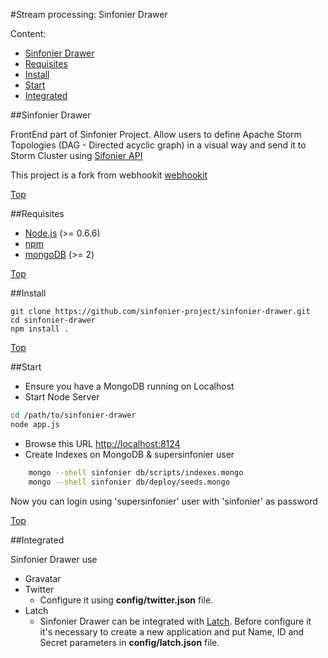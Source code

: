 #<a name="top"></a>Stream processing: Sinfonier Drawer

Content:<br>

* [Sinfonier Drawer](#section1)
* [Requisites](#section2)
* [Install](#section3)
* [Start](#section4)
* [Integrated](#section5)

##<a name="section1"></a>Sinfonier Drawer

FrontEnd part of Sinfonier Project. Allow users to define Apache Storm Topologies (DAG - Directed acyclic graph) in a visual way and send it to Storm Cluster using [Sifonier API](https://github.com/sinfonier-project/sinfonier-api)

This project is a fork from webhookit [webhookit](http://neyric.github.com/webhookit)

[Top](#top)

##<a name="section2"></a>Requisites

 * [Node.js](http://nodejs.org/) (>= 0.6.6)
 * [npm](http://npmjs.org/)
 * [mongoDB](http://www.mongodb.org/) (>= 2)

[Top](#top)

##<a name="section3"></a>Install

    git clone https://github.com/sinfonier-project/sinfonier-drawer.git
    cd sinfonier-drawer
    npm install .

[Top](#top)

##<a name="section4"></a>Start

* Ensure you have a MongoDB running on Localhost
* Start Node Server
 
```sh
cd /path/to/sinfonier-drawer
node app.js    
```

* Browse this URL [http://localhost:8124](http://localhost:8124)
* Create Indexes on MongoDB & supersinfonier user

```sh
    mongo --shell sinfonier db/scripts/indexes.mongo
    mongo --shell sinfonier db/deploy/seeds.mongo
```

Now you can login using 'supersinfonier' user with 'sinfonier' as password

[Top](#top)

##<a name="section5"></a>Integrated

Sinfonier Drawer use

* Gravatar
* Twitter
    - Configure it using **config/twitter.json** file.
* Latch
    - Sinfonier Drawer can be integrated with [Latch](https://latch.elevenpaths.com/). Before configure it it's necessary to create a new application and put Name, ID and Secret parameters in **config/latch.json** file.
